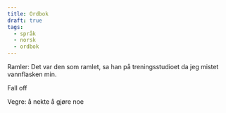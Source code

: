```yaml
---
title: Ordbok
draft: true
tags:
  - språk
  - norsk
  - ordbok
---
```



Ramler: 
Det var den som ramlet, sa han på treningsstudioet da jeg mistet vannflasken min.

Fall off


Vegre:
å nekte å gjøre noe



